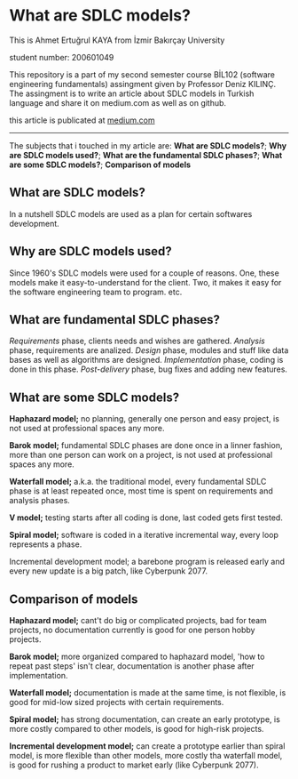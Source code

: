 # What are SDLC models?
This is Ahmet Ertuğrul KAYA from İzmir Bakırçay University

student number: 200601049

This repository is a part of my second semester course BİL102 (software engineering fundamentals) assingment given by Professor Deniz KILINÇ.
The assingment is to write an article about SDLC models in Turkish language and share it on medium.com as well as on github.

this article is publicated at [medium.com](https://ahmetertugrulkaya.medium.com/yaz%C4%B1l%C4%B1m-ya%C5%9Fam-d%C3%B6ng%C3%BC-modelleri-nedir-d7496b602ba)
****************************************************************************************************
The subjects that i touched in my article are: **What are SDLC models?**; **Why are SDLC models used?**; **What are the fundamental SDLC phases?**; **What are some SDLC models?**; **Comparison of models**

## What are SDLC models?
In a nutshell SDLC models are used as a plan for certain softwares development.

## Why are SDLC models used?
Since 1960's SDLC models were used for a couple of reasons. One, these models make it easy-to-understand for the client. Two, it makes it easy for the software engineering team to program. etc.

## What are fundamental SDLC phases?
*Requirements* phase, clients needs and wishes are gathered. *Analysis* phase, requirements are analized. *Design* phase, modules and stuff like data bases as well as algorithms are designed. *Implementation* phase, coding is done in this phase. *Post-delivery* phase, bug fixes and adding new features.

## What are some SDLC models?

**Haphazard model;** no planning, generally one person and easy project, is not used at professional spaces any more.

**Barok model;** fundamental SDLC phases are done once in a linner fashion, more than one person can work on a project, is not used at professional spaces any more.

**Waterfall model;** a.k.a. the traditional model, every fundamental SDLC phase is at least repeated once, most time is spent on requirements and analysis phases.

**V model;** testing starts after all coding is done, last coded gets first tested.

**Spiral model;** software is coded in a iterative incremental way, every loop represents a phase.

Incremental development model; a barebone program is released early and every new update is a big patch, like Cyberpunk 2077.

## Comparison of models

**Haphazard model;** cant't do big or complicated projects, bad for team projects, no documentation currently is good for one person hobby projects.

**Barok model;** more organized compared to haphazard model, 'how to repeat past steps' isn't clear, documentation is another phase after implementation.

**Waterfall model;** documentation is made at the same time, is not flexible, is good for mid-low sized projects with certain requirements.

**Spiral model;** has strong documentation, can create an early prototype, is more costly compared to other models, is good for high-risk projects.

**Incremental development model;** can create a prototype earlier than spiral model, is more flexible than other models, more costly tha waterfall model, is good for rushing a product to market early (like Cyberpunk 2077).
